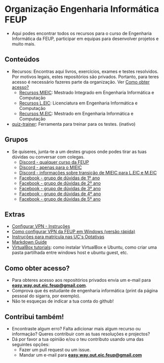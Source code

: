 # Organização Engenharia Informática FEUP
* Aqui podes encontrar todos os recursos para o curso de Engenharia Informática da FEUP, participar em equipas para desenvolver projetos e muito mais. 

## Conteúdos
* Recursos: Encontras aqui livros, exercícios, exames e testes resolvidos. Por motivos legais, estes repositórios são privados. Portanto, para teres acesso é necessário fazeres parte da organização. Ver [Como obter acesso?](#Como-obter-acesso)
  * [Recursos MIEIC](https://github.com/engenharia-informatica-FEUP/Recursos-MIEIC): Mestrado Integrado em Engenharia Informática e Computação
  * [Recursos L.EIC](https://github.com/engenharia-informatica-FEUP/Recursos-L.EIC): Licenciatura em Engenharia Informática e Computação
  * [Recursos M.EIC](https://github.com/engenharia-informatica-FEUP/Recursos-M.EIC): Mestrado em Engenharia Informática e Computação
* [quiz-trainer](https://github.com/engenharia-informatica-FEUP/quiz-trainer): Ferramenta para treinar para os testes. (inativo)

## Grupos
* Se quiseres, junta-te a um destes grupos onde podes tirar as tuas dúvidas ou conversar com colegas.
    * [Discord - qualquer curso da FEUP](https://discord.gg/bQp7H5vpcX)
    * [Discord - apenas para o MIEIC](https://discord.gg/b2Tbvpf)
    * [Discord - informações sobre transição de MIEIC para L.EIC e M.EIC](https://discord.gg/tRkuxhuHsT)
    * [Facebook - grupo de dúvidas de 1º ano](https://www.facebook.com/groups/2384985988473360)
    * [Facebook - grupo de dúvidas de 2º ano](https://www.facebook.com/groups/1301602646686060)
    * [Facebook - grupo de dúvidas de 3º ano](https://www.facebook.com/groups/484082498737038)
    * [Facebook - grupo de dúvidas de 4º ano](https://www.facebook.com/groups/1994161877497640)
    * [Facebook - grupo de dúvidas de 5º ano](https://www.facebook.com/groups/202050890200619)

## Extras
* [Configurar VPN - Instruções](https://www.up.pt/it/pt/servicos/redes-e-conetividade/vpn-eca13b99)
* [Como configurar VPN da FEUP em Windows (versão rápida)](https://www.youtube.com/watch?v=pzngYxsTz3g)
* [Instruções para matrícula nas UC's Optativas](https://github.com/engenharia-informatica-FEUP/click-here-first/blob/main/Extras/matr%C3%ADcula_optativas.md)
* [Markdown Guide](https://www.markdownguide.org/)
* [VirtualBox tutorials](https://www.youtube.com/playlist?list=PLrpSjHQj3tT4DkBq5BEez99C1Oz0fLDSv): como instalar VirtualBox e Ubuntu, como criar uma pasta partilhada entre windows host e ubuntu guest, etc.

## Como obter acesso?
* Para obteres acesso aos repositórios privados envia um e-mail para **easy.way.out.eic.feup@gmail.com**.
* Comprova que és estudante de engenharia informática (print da página pessoal do sigarra, por exemplo).
* Não te esqueças de indicar a tua conta do github! 

## Contribui também!
 - Encontraste algum erro? Falta adicionar mais algum recurso ou informação? Queres contribuir com as tuas resoluções e projectos?
 - Dá por favor a tua opinião e/ou o teu contributo usando uma das seguintes opções: 
     - Fazer um pull request ou um issue.
     - Mandar um e-mail para **easy.way.out.eic.feup@gmail.com**